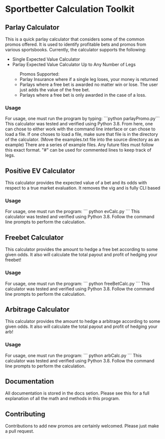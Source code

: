 <h1> Sportbetter Calculation Toolkit</h1>

<h2> Parlay Calculator </h2>

This is a quick parlay calculator that considers some of the common promos offered. It is used to identify profitable bets and promos from various sportsbooks. 
Currently, the calculator supports the following:

<ul>
  <li>Single Expected Value Calculator</li>
  <li>Parlay Expected Value Calculator Up to Any Number of Legs</li>
  <ul> Promos Supported:
    <li>Parlay Insurance where if a single leg loses, your money is returned
    </li>
    <li> Parlays where a free bet is awarded no matter win or lose. The user just adds the value of the free bet. </li>
    <li> Parlays where a free bet is only awarded in the case of a loss. </li>
  </ul>
</ul> 

<h3>Usage</h3>
For usage, one must run the program by typing:
```python parlayPromo.py```
This calculator was tested and verified using Python 3.8. 
From here, one can chose to either work with the command line interface or can chose to load a file. If one choses to load a file, make sure that file is in the directory of the calculator. (Move the examples.txt file into the source directory as an example)
There are a series of example files. Any future files must follow this exact format. "#" can be used for commented lines to keep track of legs. 

<h2>Positive EV Calculator </h2>
This calculator provides the expected value of a bet and its odds with respect to a true market evaluation. It removes the vig and is fully CLI based

<h3>Usage</h3>
For usage, one must run the program:
``` python evCalc.py ```
This calculator was tested and verified using Python 3.8. Follow the command line prompts to perform the calculation.


<h2>Freebet Calculator</h2>
This calculator provides the amount to hedge a free bet according to some given odds. It also will calculate the total payout and profit of hedging your freebet!

<h3>Usage</h3>
For usage, one must run the program:
``` python freeBetCalc.py ```
This calculator was tested and verified using Python 3.8. Follow the command line prompts to perform the calculation.

<h2>Arbitrage Calculator</h2>
This calculator provides the amount to hedge a arbitrage according to some given odds. It also will calculate the total payout and profit of hedging your arb!

<h3>Usage</h3>
For usage, one must run the program:
``` python arbCalc.py ```
This calculator was tested and verified using Python 3.8. Follow the command line prompts to perform the calculation.


<h2>Documentation</h2>
All documentation is stored in the docs setion. Please see this for a full explanation of all the math and methods in this program. 

<h2>Contributing</h2>
Contributions to add new promos are certainly welcomed. Please just make a pull request. 
